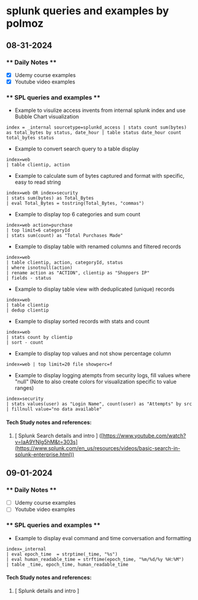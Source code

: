 # splunk queries and examples by polmoz

## 08-31-2024

### ** Daily Notes **
  - [x] Udemy course examples
  - [x] Youtube video examples

### ** SPL queries and examples **

- Example to visulize access invents from internal splunk index and use Bubble Chart visualization
```
index = _internal sourcetype=splunkd_access | stats count sum(bytes) as total_bytes by status, date_hour | table status date_hour count total_bytes status
```

- Example to convert search query to a table display
```
index=web 
| table clientip, action
```

- Example to calculate sum of bytes captured and format with specific, easy to read string
```
index=web OR index=security 
| stats sum(bytes) as Total_Bytes 
| eval Total_Bytes = tostring(Total_Bytes, "commas")
```

- Example to display top 6 categories and sum count
```
index=web action=purchase 
| top limit=6 categoryId 
| stats sum(count) as "Total Purchases Made"
```

- Example to display table with renamed columns and filtered records
```
index=web
| table clientip, action, categoryId, status
| where isnotnull(action)
| rename action as "ACTION", clientip as "Shoppers IP"
| fields - status
```

- Example to display table view with deduplicated (unique) records
```
index=web
| table clientip 
| dedup clientip
```

- Example to display sorted records with stats and count
```
index=web
| stats count by clientip 
| sort - count
```

- Example to display top values and not show percentage column
```
index=web | top limit=20 file showperc=f
```

- Example to display logging atempts from security logs, fill values where "null" (Note to also create colors for visualization specific to value ranges)
```
index=security
| stats values(user) as "Login Name", count(user) as "Attempts" by src
| fillnull value="no data available"
```

#### Tech Study notes and references:
  1. [ Splunk Search details and intro ] ([https://www.youtube.com/watch?v=IaA9YNlg5hM&t=303s](https://www.splunk.com/en_us/resources/videos/basic-search-in-splunk-enterprise.html))


## 09-01-2024

### ** Daily Notes **
  - [ ] Udemy course examples
  - [ ] Youtube video examples

### ** SPL queries and examples **

- Example to display eval command and time conversation and formatting
```
index=_internal
| eval epoch_time  = strptime(_time, "%s")
| eval human_readable_time = strftime(epoch_time, "%m/%d/%y %H:%M")
| table _time, epoch_time, human_readable_time
```

#### Tech Study notes and references:
  1. [ Splunk details and intro ]